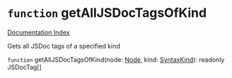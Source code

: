# `function` getAllJSDocTagsOfKind

[Documentation Index](../README.md)

Gets all JSDoc tags of a specified kind

`function` getAllJSDocTagsOfKind(node: [Node](../interface.Node/README.md), kind: [SyntaxKind](../enum.SyntaxKind/README.md)): readonly JSDocTag\[]